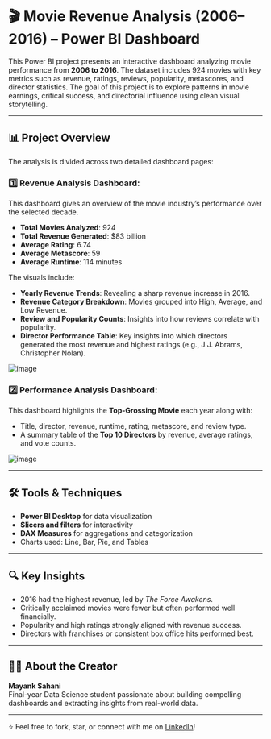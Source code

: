 # 🎬 Movie Revenue Analysis (2006–2016) – Power BI Dashboard

This Power BI project presents an interactive dashboard analyzing movie performance from **2006 to 2016**. The dataset includes 924 movies with key metrics such as revenue, ratings, reviews, popularity, metascores, and director statistics. The goal of this project is to explore patterns in movie earnings, critical success, and directorial influence using clean visual storytelling.

---

## 📊 Project Overview

The analysis is divided across two detailed dashboard pages:

### 1️⃣ Revenue Analysis Dashboard:
This dashboard gives an overview of the movie industry’s performance over the selected decade.

- **Total Movies Analyzed**: 924  
- **Total Revenue Generated**: $83 billion  
- **Average Rating**: 6.74  
- **Average Metascore**: 59  
- **Average Runtime**: 114 minutes  

The visuals include:

- **Yearly Revenue Trends**: Revealing a sharp revenue increase in 2016.
- **Revenue Category Breakdown**: Movies grouped into High, Average, and Low Revenue.
- **Review and Popularity Counts**: Insights into how reviews correlate with popularity.
- **Director Performance Table**: Key insights into which directors generated the most revenue and highest ratings (e.g., J.J. Abrams, Christopher Nolan).

![image](https://github.com/user-attachments/assets/20575534-9774-4af2-9bf6-ddfd64adfcb2)


### 2️⃣ Performance Analysis Dashboard:
This dashboard highlights the **Top-Grossing Movie** each year along with:

- Title, director, revenue, runtime, rating, metascore, and review type.
- A summary table of the **Top 10 Directors** by revenue, average ratings, and vote counts.

![image](https://github.com/user-attachments/assets/fc324840-2201-4ed4-acd4-160c9a60e731)


---

## 🛠️ Tools & Techniques

- **Power BI Desktop** for data visualization
- **Slicers and filters** for interactivity
- **DAX Measures** for aggregations and categorization
- Charts used: Line, Bar, Pie, and Tables

---

## 🔍 Key Insights

- 2016 had the highest revenue, led by *The Force Awakens*.
- Critically acclaimed movies were fewer but often performed well financially.
- Popularity and high ratings strongly aligned with revenue success.
- Directors with franchises or consistent box office hits performed best.

---

## 👨‍💻 About the Creator

**Mayank Sahani**  
Final-year Data Science student passionate about building compelling dashboards and extracting insights from real-world data.

---

⭐ Feel free to fork, star, or connect with me on [LinkedIn](https://www.linkedin.com/in/mayanks2004)!

